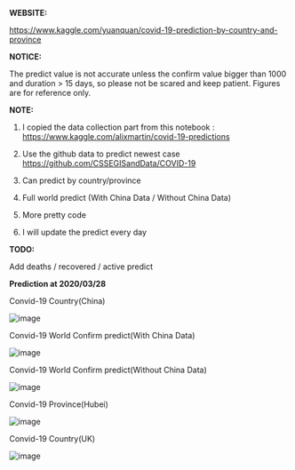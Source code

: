 **WEBSITE:**

https://www.kaggle.com/yuanquan/covid-19-prediction-by-country-and-province

**NOTICE:**

The predict value is not accurate unless the confirm value bigger than 1000 and duration > 15 days, so please not be scared and keep patient. Figures are for reference only.

**NOTE:**

1. I copied the data collection part from this notebook : https://www.kaggle.com/alixmartin/covid-19-predictions
  
2. Use the github data to predict newest case https://github.com/CSSEGISandData/COVID-19
  
3. Can predict by country/province
  
4. Full world predict (With China Data / Without China Data)
  
5. More pretty code
  
6. I will update the predict every day


**TODO:**

Add deaths / recovered / active predict


**Prediction at 2020/03/28**


Convid-19 Country(China)

![image](https://raw.githubusercontent.com/pangafu/covid-19-prediction-by-country-and-province/master/prediction/20200330/country(China)_all.png)


Convid-19 World Confirm predict(With China Data)

![image](https://raw.githubusercontent.com/pangafu/covid-19-prediction-by-country-and-province/master/prediction/20200330/world(With%20China%20Data).png)


Convid-19 World Confirm predict(Without China Data)

![image](https://raw.githubusercontent.com/pangafu/covid-19-prediction-by-country-and-province/master/prediction/20200330/world(Without%20China%20Data).png)


Convid-19 Province(Hubei)

![image](https://raw.githubusercontent.com/pangafu/covid-19-prediction-by-country-and-province/master/prediction/20200330/province(Hubei).png)


Convid-19 Country(UK)

![image](https://raw.githubusercontent.com/pangafu/covid-19-prediction-by-country-and-province/master/prediction/20200330/country(UK).png)



